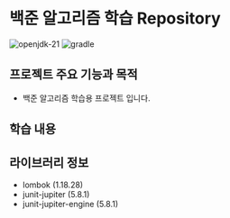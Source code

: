 # 백준 알고리즘 학습 Repository

<img src="https://img.shields.io/badge/openjdk_21-000000?style=for-the-badge&logo=openjdk&logoColor=white" alt="openjdk-21">
<img src="https://img.shields.io/badge/gradle-02303A?style=for-the-badge&logo=openjdk&logoColor=white" alt="gradle">

## 프로젝트 주요 기능과 목적

- 백준 알고리즘 학습용 프로젝트 입니다.

## 학습 내용



## 라이브러리 정보

- lombok (1.18.28)
- junit-jupiter (5.8.1)
- junit-jupiter-engine (5.8.1)
